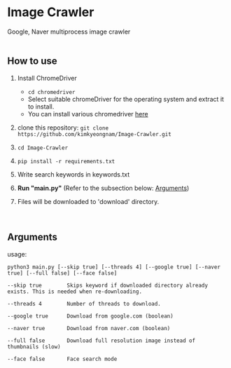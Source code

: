 # Image Crawler
Google, Naver multiprocess image crawler
<br><br>

## How to use
1. Install ChromeDriver
   * ```cd chromedriver```
   * Select suitable chromeDriver for the operating system and extract it to install.   
   * You can install various chromedriver [here](http://chromedriver.storage.googleapis.com/index.html)
   
2. clone this repository: ```git clone https://github.com/kimkyeongnam/Image-Crawler.git```
3. ```cd Image-Crawler```
2. ```pip install -r requirements.txt```
3. Write search keywords in keywords.txt
4. **Run "main.py"** (Refer to the subsection below: [Arguments](#Arguments))
5. Files will be downloaded to 'download' directory.
<br>

## Arguments
usage:
```
python3 main.py [--skip true] [--threads 4] [--google true] [--naver true] [--full false] [--face false]
```

```
--skip true        Skips keyword if downloaded directory already exists. This is needed when re-downloading.

--threads 4        Number of threads to download.

--google true      Download from google.com (boolean)

--naver true       Download from naver.com (boolean)

--full false       Download full resolution image instead of thumbnails (slow)

--face false       Face search mode
```